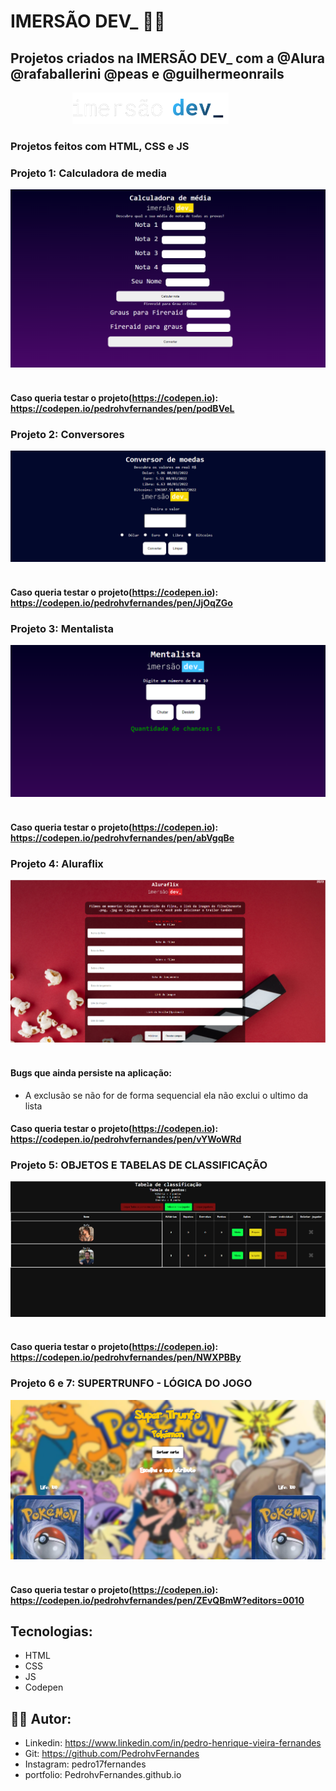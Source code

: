 # IMERSÃO DEV_ 👨‍💻 

## Projetos criados na IMERSÃO DEV_ com a @Alura @rafaballerini @peas e @guilhermeonrails

<p align="center">
  <img height="50" src="https://github.com/PedrohvFernandes/imersao-dev-alura/blob/main/img/logo/logo-imersao-dev-desktop.1636535198.svg">
  &nbsp;&nbsp;&nbsp;&nbsp;&nbsp;&nbsp;&nbsp;&nbsp;&nbsp;&nbsp;&nbsp;&nbsp;&nbsp;
</p>

### Projetos feitos com HTML, CSS e JS

### Projeto 1: Calculadora de media
<p align="start">
  <img  src="https://github.com/PedrohvFernandes/imersao-dev-alura/blob/main/img/screenshot/Scren1.png">
  &nbsp;&nbsp;&nbsp;&nbsp;&nbsp;&nbsp;&nbsp;&nbsp;&nbsp;&nbsp;&nbsp;&nbsp;&nbsp;
</p>

#### Caso queria testar o projeto(https://codepen.io): https://codepen.io/pedrohvfernandes/pen/podBVeL

### Projeto 2: Conversores
<p align="start">
  <img src="https://github.com/PedrohvFernandes/imersao-dev-alura/blob/main/img/screenshot/Screen2.png">
  &nbsp;&nbsp;&nbsp;&nbsp;&nbsp;&nbsp;&nbsp;&nbsp;&nbsp;&nbsp;&nbsp;&nbsp;&nbsp;
</p>

#### Caso queria testar o projeto(https://codepen.io): https://codepen.io/pedrohvfernandes/pen/JjOqZGo

### Projeto 3: Mentalista
<p align="start">
  <img src="https://github.com/PedrohvFernandes/imersao-dev-alura/blob/main/img/screenshot/Screen3.png">
  &nbsp;&nbsp;&nbsp;&nbsp;&nbsp;&nbsp;&nbsp;&nbsp;&nbsp;&nbsp;&nbsp;&nbsp;&nbsp;
</p>

#### Caso queria testar o projeto(https://codepen.io): https://codepen.io/pedrohvfernandes/pen/abVgqBe

### Projeto 4: Aluraflix
<p align="start">
  <img src="https://github.com/PedrohvFernandes/imersao-dev-alura/blob/main/img/screenshot/Screen4.png">
  &nbsp;&nbsp;&nbsp;&nbsp;&nbsp;&nbsp;&nbsp;&nbsp;&nbsp;&nbsp;&nbsp;&nbsp;&nbsp;
</p>

#### Bugs que ainda persiste na aplicação:
- A exclusão se não for de forma sequencial ela não exclui o ultimo da lista

#### Caso queria testar o projeto(https://codepen.io): https://codepen.io/pedrohvfernandes/pen/vYWoWRd

### Projeto 5: OBJETOS E TABELAS DE CLASSIFICAÇÃO
<p align="start">
  <img src="https://github.com/PedrohvFernandes/imersao-dev-alura/blob/main/img/screenshot/Screen5.png">
  &nbsp;&nbsp;&nbsp;&nbsp;&nbsp;&nbsp;&nbsp;&nbsp;&nbsp;&nbsp;&nbsp;&nbsp;&nbsp;
</p>


#### Caso queria testar o projeto(https://codepen.io): https://codepen.io/pedrohvfernandes/pen/NWXPBBy

### Projeto 6 e 7: SUPERTRUNFO - LÓGICA DO JOGO
<p align="start">
  <img src="https://github.com/PedrohvFernandes/imersao-dev-alura/blob/main/img/screenshot/Screen6Base.png">
  &nbsp;&nbsp;&nbsp;&nbsp;&nbsp;&nbsp;&nbsp;&nbsp;&nbsp;&nbsp;&nbsp;&nbsp;&nbsp;
</p>

#### Caso queria testar o projeto(https://codepen.io): https://codepen.io/pedrohvfernandes/pen/ZEvQBmW?editors=0010

## Tecnologias:
- HTML
- CSS
- JS
- Codepen

## 👨‍💻 Autor:
- Linkedin: https://www.linkedin.com/in/pedro-henrique-vieira-fernandes
- Git: https://github.com/PedrohvFernandes
- Instagram: pedro17fernandes
- portfolio: PedrohvFernandes.github.io
